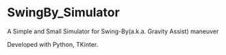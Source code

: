 # SwingBy_Simulator

A Simple and Small Simulator for Swing-By(a.k.a. Gravity Assist) maneuver

Developed with Python, TKinter.

